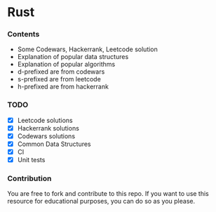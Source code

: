 # Rust

### Contents
- Some Codewars, Hackerrank, Leetcode solution
- Explanation of popular data structures
- Explanation of popular algorithms
- d-prefixed are from codewars
- s-prefixed are from leetcode
- h-prefixed are from hackerrank

### TODO

- [x] Leetcode solutions
- [x] Hackerrank solutions
- [x] Codewars solutions
- [x] Common Data Structures
- [x] CI
- [x] Unit tests

### Contribution
You are free to fork and contribute to this repo. 
If you want to use this resource for educational purposes, you can do so as you please.

